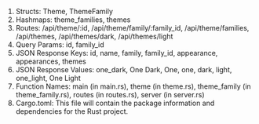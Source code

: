 1. Structs: Theme, ThemeFamily
2. Hashmaps: theme_families, themes
3. Routes: /api/theme/:id, /api/theme/family/:family_id, /api/theme/families, /api/themes, /api/themes/dark, /api/themes/light
4. Query Params: id, family_id
5. JSON Response Keys: id, name, family, family_id, appearance, appearances, themes
6. JSON Response Values: one_dark, One Dark, One, one, dark, light, one_light, One Light
7. Function Names: main (in main.rs), theme (in theme.rs), theme_family (in theme_family.rs), routes (in routes.rs), server (in server.rs)
8. Cargo.toml: This file will contain the package information and dependencies for the Rust project.